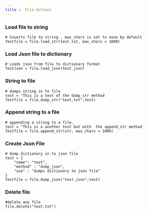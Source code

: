 ```yaml
---
title :  File Actions
---
```

### Load file to string 
```jac 
# Coverts file to string , max_chars is set to none by default
Testfile = file.load_str(test.txt, max_chars = 1000)
```
### Load Json file to dictionary
```jac 
# Loads json from file to dictionary format
TestJson = file.load_json(test.json)
```
### String to file 
```jac 
# dumps string in to file
test = "This is a test of the dump_str method
Testfile = file.dump_str("text.txt",test)
```
### Append string to a file
```jac 
# appending a string to a file.
test = "This is a another test but with  the append_str method
Testfile = file.append_str(str, max_chars = 1000)
```

### Create Json File
```jac 
# dump dictionary in to json file
test = {
    "name": "test",
    "method" : "dump_json",
    "use" : "dumps dictionary to json file"
}
Testfile = file.dump_json("text.json",test)
```
### Delete file 
```jac
#delete any file 
file.delete("text.txt")
```